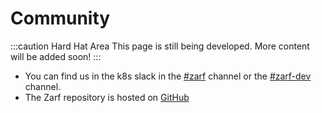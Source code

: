 # Community

:::caution Hard Hat Area
This page is still being developed. More content will be added soon!
:::

- You can find us in the k8s slack in the [#zarf](https://kubernetes.slack.com/archives/C03B6BJAUJ3) channel or the [#zarf-dev](https://kubernetes.slack.com/archives/C03BP9Z3CMA) channel.
- The Zarf repository is hosted on [GitHub](https://github.com/defenseunicorns/zarf)


<!-- TODO: link to dev twitter (we don't have a zarf specific twitter yet but maybe we can link to the devs if they want?) -->

